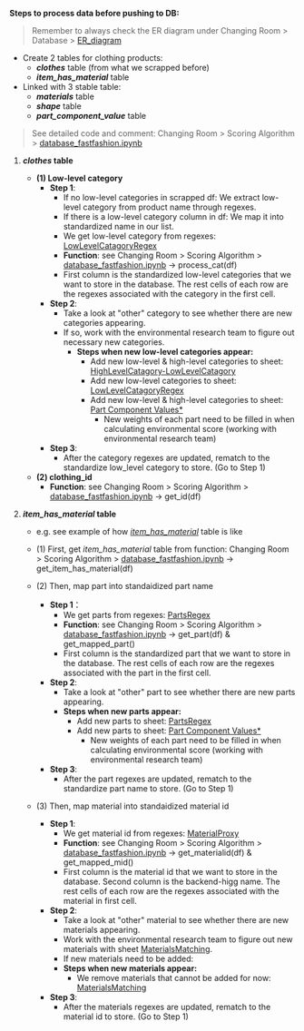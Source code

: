 **Steps to process data before pushing to DB:** 
>Remember to always check the ER diagram under Changing Room > Database > [ER_diagram](https://gitlab.com/changing-room/database/-/blob/master/ER_diagram.jpeg)

- Create 2 tables for clothing products:
    - **_clothes_** table (from what we scrapped before)     
    - **_item_has_material_** table
- Linked with 3 stable table:
    - **_materials_** table
    - **_shape_** table
    - **_part_component_value_** table
> See detailed code and comment: Changing Room > Scoring Algorithm > [database_fastfashion.ipynb](https://gitlab.com/changing-room/scoring-algorithm/-/blob/master/database_fastfashion.ipynb)
1. **_clothes_ table**
    - **(1) Low-level category**
        - **Step 1**: 
            - If no low-level categories in scrapped df: We extract low-level category from product name through regexes.
            - If there is a low-level category column in df: We map it into standardized name in our list.
            - We get low-level category from regexes: [LowLevelCatagoryRegex](https://docs.google.com/spreadsheets/d/1ZsPxx9SoYrFcHwzJ9MDM8CQWwkMT0n-c0r1fgNPyxZs/edit#gid=0)
            - **Function**: see Changing Room > Scoring Algorithm > [database_fastfashion.ipynb](https://gitlab.com/changing-room/scoring-algorithm/-/blob/master/database_fastfashion.ipynb) -> process_cat(df)
            - First column is the standardized low-level categories that we want to store in the database. The rest cells of each row are the regexes associated with the category in the first cell. 
        - **Step 2**:
            - Take a look at "other" category to see whether there are new categories appearing. 
            - If so, work with the environmental research team to figure out necessary new categories. 
                - **Steps when new low-level categories appear:**
                    - Add new low-level & high-level categories to sheet: [HighLevelCatagory-LowLevelCatagory](https://docs.google.com/spreadsheets/d/1stVKDOak9F7wtlvju-NyHQe9iJDlIdYUNG04tO7Yv4I/edit#gid=0)
                    - Add new low-level categories to sheet: [LowLevelCatagoryRegex](https://docs.google.com/spreadsheets/d/1ZsPxx9SoYrFcHwzJ9MDM8CQWwkMT0n-c0r1fgNPyxZs/edit#gid=0)
                    - Add new low-level & high-level categories to sheet: [Part Component Values*](https://docs.google.com/spreadsheets/d/1pT5pSm74hnRtHHeLPJUSwKS9HXPW7kDcv6qmZE_TyLI/edit#gid=1998384389)
                        - New weights of each part need to be filled in when calculating environmental score (working with environmental research team)
        - **Step 3**:
            - After the category regexes are updated, rematch to the standardize low_level category to store. (Go to Step 1)
    - **(2) clothing_id**
        - **Function**: see Changing Room > Scoring Algorithm > [database_fastfashion.ipynb](https://gitlab.com/changing-room/scoring-algorithm/-/blob/master/database_fastfashion.ipynb) -> get_id(df)


2. **_item_has_material_ table**
    - e.g. see example of how [_item_has_material_](https://docs.google.com/spreadsheets/d/1eRuBCB8TNwe-ug484QYrm-0UJsrykE5abgtEiW0InDo/edit#gid=437472551) table is like
    - (1) First, get _item_has_material_ table from function: Changing Room > Scoring Algorithm > [database_fastfashion.ipynb](https://gitlab.com/changing-room/scoring-algorithm/-/blob/master/database_fastfashion.ipynb) -> get_item_has_material(df)
    - (2) Then, map part into standaidized part name
        - **Step 1**：
            - We get parts from regexes: [PartsRegex](https://docs.google.com/spreadsheets/d/1LnYL6rxlwycu63Ugk1kkcrkoDWeH10xIdV88feLo_KY/edit#gid=0)
            - **Function**: see Changing Room > Scoring Algorithm > [database_fastfashion.ipynb](https://gitlab.com/changing-room/scoring-algorithm/-/blob/master/database_fastfashion.ipynb) -> get_part(df) & get_mapped_part()
            - First column is the standardized part that we want to store in the database. The rest cells of each row are the regexes associated with the part in the first cell. 
        - **Step 2**:
            - Take a look at "other" part to see whether there are new parts appearing. 
            - **Steps when new parts appear:**
                - Add new parts to sheet: [PartsRegex](https://docs.google.com/spreadsheets/d/1LnYL6rxlwycu63Ugk1kkcrkoDWeH10xIdV88feLo_KY/edit#gid=0)
                - Add new parts to sheet: [Part Component Values*](https://docs.google.com/spreadsheets/d/1pT5pSm74hnRtHHeLPJUSwKS9HXPW7kDcv6qmZE_TyLI/edit#gid=1998384389)
                    - New weights of each part need to be filled in when calculating environmental score (working with environmental research team)
        - **Step 3**:
            - After the part regexes are updated, rematch to the standardize part name to store. (Go to Step 1)
            
    - (3) Then, map material into standaidized material id
        - **Step 1**:
            - We get material id from regexes: [MaterialProxy](https://docs.google.com/spreadsheets/d/1AEjSK2dpowBYWC_BEANHyT1lhQSeAxL1nl5PkHgJPBE/edit#gid=0)
            - **Function**: see Changing Room > Scoring Algorithm > [database_fastfashion.ipynb](https://gitlab.com/changing-room/scoring-algorithm/-/blob/master/database_fastfashion.ipynb) -> get_materialid(df) & get_mapped_mid()
            - First column is the material id that we want to store in the database. Second column is the backend-higg name. The rest cells of each row are the regexes associated with the material in first cell.
        - **Step 2**:
            - Take a look at "other" material to see whether there are new materials appearing.
            - Work with the environmental research team to figure out new materials with sheet [MaterialsMatching](https://docs.google.com/spreadsheets/d/1PrqIjYwsVY8ktdw45vnnUn1k75eb45JMTTQ2WUnDKt0/edit#gid=0).
            - If new materials need to be added:
            - **Steps when new materials appear:**
                - We remove materials that cannot be added for now: [MaterialsMatching](https://docs.google.com/spreadsheets/d/1PrqIjYwsVY8ktdw45vnnUn1k75eb45JMTTQ2WUnDKt0/edit#gid=0)
        - **Step 3**:
            - After the materials regexes are updated, rematch to the material id to store. (Go to Step 1)
             

